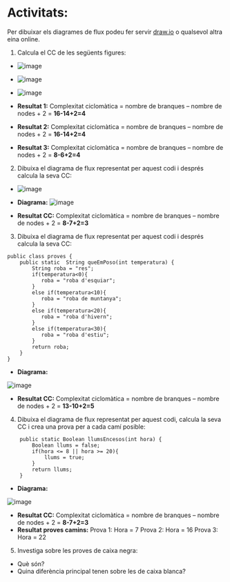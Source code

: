 # Activitats: 

Per dibuixar els diagrames de flux podeu fer servir [draw.io](https://draw.io) o qualsevol altra eina online.

1. Calcula el CC de les següents figures:
  - ![image](https://user-images.githubusercontent.com/110727546/204613022-4ab64342-2e06-438d-a7e8-570685b3c406.png)
  - ![image](https://user-images.githubusercontent.com/110727546/204613180-6d55bf09-28b8-417e-96f4-f71a762ac44c.png)
  - ![image](https://user-images.githubusercontent.com/110727546/204655229-8c3f28d7-3d8b-4746-a55d-331f89da39d2.png)

  - **Resultat 1:**
Complexitat ciclomàtica = nombre de branques – nombre de nodes + 2 = **16-14+2=4**
  - **Resultat 2:**
Complexitat ciclomàtica = nombre de branques – nombre de nodes + 2 = **16-14+2=4**
  - **Resultat 3:**
Complexitat ciclomàtica = nombre de branques – nombre de nodes + 2 = **8-6+2=4**

2. Dibuixa el diagrama de flux representat per aquest codi i després calcula la seva CC:

  - ![image](https://user-images.githubusercontent.com/110727546/204615125-363e5e6c-173b-4ec0-8c0b-cb97985ade06.png)

  - **Diagrama:**
![image](https://user-images.githubusercontent.com/113585932/204743693-4989729b-cc61-4de5-a8ca-729abd0953e3.png)

  - **Resultat CC:**
Complexitat ciclomàtica = nombre de branques – nombre de nodes + 2 = **8-7+2=3**
3. Dibuixa el diagrama de flux representat per aquest codi i després calcula la seva CC:

```
public class proves {
    public static  String queEmPoso(int temperatura) {
        String roba = "res";
        if(temperatura<0){
           roba = "roba d'esquiar";
        }
        else if(temperatura<10){
           roba = "roba de muntanya";
        }
        else if(temperatura<20){
           roba = "roba d'hivern";
        }
        else if(temperatura<30){
           roba = "roba d'estiu";
        }
        return roba;
    }    
}
```

  - **Diagrama:**

![image](https://user-images.githubusercontent.com/113585932/204748364-41e5819e-2594-41aa-a821-1d076dddc556.png)


  - **Resultat CC:**
Complexitat ciclomàtica = nombre de branques – nombre de nodes + 2 = **13-10+2=5**
4. Dibuixa el diagrama de flux representat per aquest codi, calcula la seva CC i crea una prova per a cada camí posible:

```
    public static Boolean llumsEncesos(int hora) {
        Boolean llums = false;
        if(hora <= 8 || hora >= 20){
            llums = true;
        }
        return llums;
    }
```
  - **Diagrama:**

![image](https://user-images.githubusercontent.com/113585932/206011899-f8be8f3f-1086-4a14-9ba2-1155a5e10065.png)

  - **Resultat CC:**
   Complexitat ciclomàtica = nombre de branques – nombre de nodes + 2 = **8-7+2=3**
  - **Resultat proves camins:**
  Prova 1: Hora = 7
  Prova 2: Hora = 16
  Prova 3: Hora = 22
5. Investiga sobre les proves de caixa negra:

  - Què són?
  - Quina diferència principal tenen sobre les de caixa blanca?
